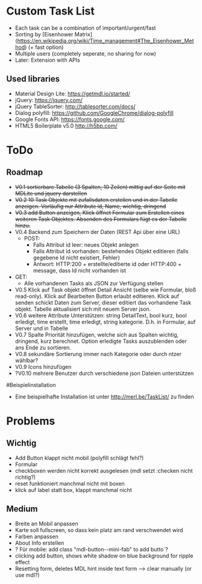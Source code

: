 # Custom Task List
* Each task can be a combination of important/urgent/fast
* Sorting by [Eisenhower Matrix] (https://en.wikipedia.org/wiki/Time_management#The_Eisenhower_Method) (+ fast option)
* Multiple users (completely seperate, no sharing for now)
* Later: Extension with APIs

## Used libraries
* Material Design Lite: https://getmdl.io/started/
* jQuery: https://jquery.com/
* jQuery TableSorter: http://tablesorter.com/docs/
* Dialog polyfill: https://github.com/GoogleChrome/dialog-polyfill
* Google Fonts API: https://fonts.google.com/
* HTML5 Boilerplate v5.0 http://h5bp.com/ 

# ToDo 
## Roadmap
* ~~V0.1 sortierbare Tabelle (3 Spalten, 10 Zeilen) mittig auf der Seite mit MDLite und jquery darstellen~~
* ~~V0.2 10 Task Objekte mit zufallsdaten erstellen und in der Tabelle anzeigen. Vorläufig nur Attribute id, Name, wichtig, dringend~~
* ~~V0.3 add Button anzeigen, Klick öffnet Formular zum Erstellen eines weiteren Task Objektes. Absenden des Formulars fügt es der Tabelle hinzu.~~
* V0.4 Backend zum Speichern der Daten (REST Api über eine URL)
  * POST: 
    * Falls Attribut id leer: neues Objekt anlegen  
    * Falls Attribut id vorhanden: bestehendes Objekt editieren (falls gegebene Id nicht existiert, Fehler)  
    * Antwort: HTTP:200 + erstellte/editierte id oder HTTP:400 + message, dass Id nicht vorhanden ist   
 * GET:
   * Alle vorhandenen Tasks als JSON zur Verfügung stellen   
* V0.5 Klick auf Task objekt öffnet Detail Ansicht (selbe wie Formular, bloß read-only). Klick auf Bearbeiten Button erlaubt editieren. Klick auf senden schickt Daten zum Server, dieser editiert das vorhandene Task objekt. Tabelle aktualisiert sich mit neuem Server json.
* V0.6 weitere Attribute Unterstützen: string DetailText, bool kurz, bool erledigt, time erstellt, time erledigt, string kategorie. D.h. in Formular, auf Server und in Tabelle
* V0.7 Spalte Priorität hinzufügen, welche sich aus Spalten wichtig, dringend, kurz berechnet. Option erledigte Tasks auszublenden oder ans Ende zu sortieren.
* V0.8 sekundäre Sortierung immer nach Kategorie oder durch ntzer wählbar?
* V0.9 Icons hinzufügen
* ?V0.10 mehrere Benutzer durch verschiedene json Dateien unterstützen

#Beispielinstallation
* Eine beispielhafte Installation ist unter http://merl.be/TaskList/ zu finden

# Problems
## Wichtig
* Add Button klappt nicht mobil (polyfill schlägt fehl?)
* Formular
 * checkboxen werden nicht korrekt ausgelesen (mdl setzt :checken nicht richtig?)
 * reset funktioniert manchmal nicht mit boxen
 * klick auf label statt box, klappt manchmal nicht

## Medium
* Breite an Mobil anpassen
 * Karte soll fullscreen, so dass kein platz am rand verschwendet wird
* Farben anpassen
* About Info erstellen
* ? Für mobile: add class "mdl-button--mini-fab" to add butto`?
* clicking add button, shows white shadow on blue background for ripple effect
* Resetting form, deletes MDL hint inside text form --> clear manually (or use mdl?)
